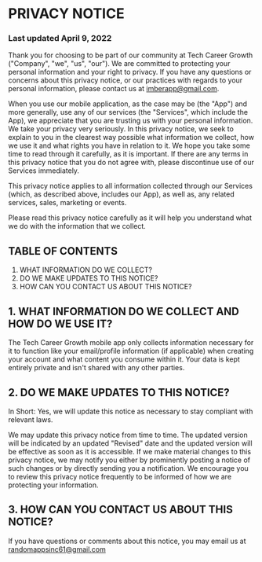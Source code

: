 # PRIVACY NOTICE

### Last updated April 9, 2022

Thank you for choosing to be part of our community at Tech Career Growth ("Company", "we", "us", "our"). We are committed to protecting your personal information and your right to privacy. If you have any questions or concerns about this privacy notice, or our practices with regards to your personal information, please contact us at imberapp@gmail.com.

When you use our mobile application, as the case may be (the "App") and more generally, use any of our services (the "Services", which include the App), we appreciate that you are trusting us with your personal information. We take your privacy very seriously. In this privacy notice, we seek to explain to you in the clearest way possible what information we collect, how we use it and what rights you have in relation to it. We hope you take some time to read through it carefully, as it is important. If there are any terms in this privacy notice that you do not agree with, please discontinue use of our Services immediately.

This privacy notice applies to all information collected through our Services (which, as described above, includes our App), as well as, any related services, sales, marketing or events.

Please read this privacy notice carefully as it will help you understand what we do with the information that we collect.

## TABLE OF CONTENTS

1. WHAT INFORMATION DO WE COLLECT?
2. DO WE MAKE UPDATES TO THIS NOTICE?
3. HOW CAN YOU CONTACT US ABOUT THIS NOTICE?

## 1. WHAT INFORMATION DO WE COLLECT AND HOW DO WE USE IT?
The Tech Career Growth mobile app only collects information necessary for it to function like your email/profile information (if applicable) when creating your account and what content you consume within it. Your data is kept entirely private and isn't shared with any other parties.

## 2. DO WE MAKE UPDATES TO THIS NOTICE?     
In Short: Yes, we will update this notice as necessary to stay compliant with relevant laws.

We may update this privacy notice from time to time. The updated version will be indicated by an updated "Revised" date and the updated version will be effective as soon as it is accessible. If we make material changes to this privacy notice, we may notify you either by prominently posting a notice of such changes or by directly sending you a notification. We encourage you to review this privacy notice frequently to be informed of how we are protecting your information.

## 3. HOW CAN YOU CONTACT US ABOUT THIS NOTICE?     
If you have questions or comments about this notice, you may email us at randomappsinc61@gmail.com
